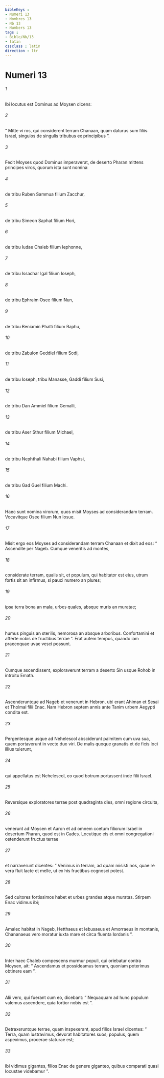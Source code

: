 ```yaml
---
bibleKeys : 
- Numeri 13
- Nombres 13
- Nb 13
- Numbers 13
tags : 
- Bible/Nb/13
- latin
cssclass : latin
direction : ltr
---
```


# Numeri 13

###### 1
Ibi locutus est Dominus ad Moysen dicens: 
###### 2
“ Mitte vi ros, qui considerent terram Chanaan, quam daturus sum filiis Israel, singulos de singulis tribubus ex principibus ”.
###### 3
Fecit Moyses quod Dominus imperaverat, de deserto Pharan mittens principes viros, quorum ista sunt nomina: 
###### 4
de tribu Ruben Sammua filium Zacchur, 
###### 5
de tribu Simeon Saphat filium Hori, 
###### 6
de tribu Iudae Chaleb filium Iephonne, 
###### 7
de tribu Issachar Igal filium Ioseph, 
###### 8
de tribu Ephraim Osee filium Nun, 
###### 9
de tribu Beniamin Phalti filium Raphu, 
###### 10
de tribu Zabulon Geddiel filium Sodi, 
###### 11
de tribu Ioseph, tribu Manasse, Gaddi filium Susi, 
###### 12
de tribu Dan Ammiel filium Gemalli, 
###### 13
de tribu Aser Sthur filium Michael, 
###### 14
de tribu Nephthali Nahabi filium Vaphsi, 
###### 15
de tribu Gad Guel filium Machi. 
###### 16
Haec sunt nomina virorum, quos misit Moyses ad considerandam terram. Vocavitque Osee filium Nun Iosue.
###### 17
Misit ergo eos Moyses ad considerandam terram Chanaan et dixit ad eos: “ Ascendite per Nageb. Cumque veneritis ad montes, 
###### 18
considerate terram, qualis sit, et populum, qui habitator est eius, utrum fortis sit an infirmus, si pauci numero an plures; 
###### 19
ipsa terra bona an mala, urbes quales, absque muris an muratae; 
###### 20
humus pinguis an sterilis, nemorosa an absque arboribus. Confortamini et afferte nobis de fructibus terrae ”. Erat autem tempus, quando iam praecoquae uvae vesci possunt.
###### 21
Cumque ascendissent, exploraverunt terram a deserto Sin usque Rohob in introitu Emath. 
###### 22
Ascenderuntque ad Nageb et venerunt in Hebron, ubi erant Ahiman et Sesai et Tholmai filii Enac. Nam Hebron septem annis ante Tanim urbem Aegypti condita est. 
###### 23
Pergentesque usque ad Nehelescol absciderunt palmitem cum uva sua, quem portaverunt in vecte duo viri. De malis quoque granatis et de ficis loci illius tulerunt, 
###### 24
qui appellatus est Nehelescol, eo quod botrum portassent inde filii Israel. 
###### 25
Reversique exploratores terrae post quadraginta dies, omni regione circuita, 
###### 26
venerunt ad Moysen et Aaron et ad omnem coetum filiorum Israel in desertum Pharan, quod est in Cades. Locutique eis et omni congregationi ostenderunt fructus terrae 
###### 27
et narraverunt dicentes: “ Venimus in terram, ad quam misisti nos, quae re vera fluit lacte et melle, ut ex his fructibus cognosci potest. 
###### 28
Sed cultores fortissimos habet et urbes grandes atque muratas. Stirpem Enac vidimus ibi; 
###### 29
Amalec habitat in Nageb, Hetthaeus et Iebusaeus et Amorraeus in montanis, Chananaeus vero moratur iuxta mare et circa fluenta Iordanis ”.
###### 30
Inter haec Chaleb compescens murmur populi, qui oriebatur contra Moysen, ait: “ Ascendamus et possideamus terram, quoniam poterimus obtinere eam ”. 
###### 31
Alii vero, qui fuerant cum eo, dicebant: “ Nequaquam ad hunc populum valemus ascendere, quia fortior nobis est ”. 
###### 32
Detraxeruntque terrae, quam inspexerant, apud filios Israel dicentes: “ Terra, quam lustravimus, devorat habitatores suos; populus, quem aspeximus, procerae staturae est; 
###### 33
ibi vidimus gigantes, filios Enac de genere giganteo, quibus comparati quasi locustae videbamur ”.
